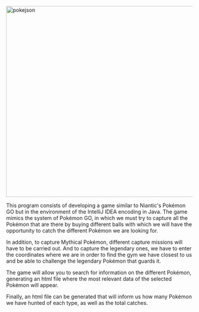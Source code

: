 <img width="515" alt="pokejson" src="https://user-images.githubusercontent.com/6912140/49163881-5848a080-f32e-11e8-94ec-122c33592dd4.PNG">


This program consists of developing a game similar to Niantic's Pokémon GO but in the environment of the IntelliJ IDEA encoding in Java. The game mimics the system of Pokémon GO, in which we must try to capture all the Pokémon that are there by buying different balls with which we will have the opportunity to catch the different Pokémon we are looking for.

In addition, to capture Mythical Pokémon, different capture missions will have to be carried out. And to capture the legendary ones, we have to enter the coordinates where we are in order to find the gym we have closest to us and be able to challenge the legendary Pokémon that guards it.

The game will allow you to search for information on the different Pokémon, generating an html file where the most relevant data of the selected Pokémon will appear.

Finally, an html file can be generated that will inform us how many Pokémon we have hunted of each type, as well as the total catches.
